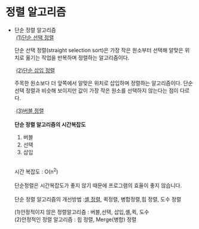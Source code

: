 <h1>정렬 알고리즘</h1>
<ul>
  <li>단순 정렬 알고리즘</li>
  &nbsp;<a href= "https://github.com/ANchangwan/-Algorithm-for-Python/tree/master/sort_algorithm/bubble_sort/straight_selection_sort">(1)단순 선택 정렬<a>
    &nbsp;<p>단순 선택 정렬(straight selection sort)은 가장 작은 원소부터 선택해 알맞은 위치로 옮기는 작업을 반복하며 정렬하는 알고리즘이다.</p>
  &nbsp;<a href="https://github.com/ANchangwan/-Algorithm-for-Python/tree/master/sort_algorithm/bubble_sort/straight_insertion_sort">(2)단순 삽입 정렬</a>
    &nbsp;<p> 주목한 원소보다 더 앞쪽에서 알맞은 위치로 삽입하며 정렬하는 알고리즘이다. 단순 선택 정렬과 비슷해 보이지만 값이 가장 작은 원소를 선택하지 않는다는 점이 다르다.</p>
  &nbsp;<a href = "https://github.com/ANchangwan/-Algorithm-for-Python/tree/master/bubble_sort">(3)버블 정렬</a>
  </br></br>
  <strong>단순 정렬 알고리즘의 시간복잡도</strong>
  <ol>
    <li>버블</li>
    <li>선택</li>
    <li>삽입</li>
  </ol>
  <br>
  <p>시간 복잡도 : O(n<sup>2</sup>)<br><br>단순정렬은 시간복잡도가 좋지 않기 때문에 프로그램의 효율이 좋지 않습니다.<br><br>단순 정렬 알고리즘의 개선방법 :<a href = "https://github.com/ANchangwan/-Algorithm-for-Python/tree/master/sort_algorithm/bubble_sort/shell_sort">셸 정렬<a>, 퀵정렬, 병합정렬,힙 정렬, 도수 정렬</p>
  <p>(1)안정적이지 않은 정렬알고리즘 : 버블,선택, 삽입,셸,퀵, 도수 </br> (2)안정적인 정렬 알고리즘 : 힙 정렬, Merge(병합) 정렬</p>  
  
  
  
</ul>
